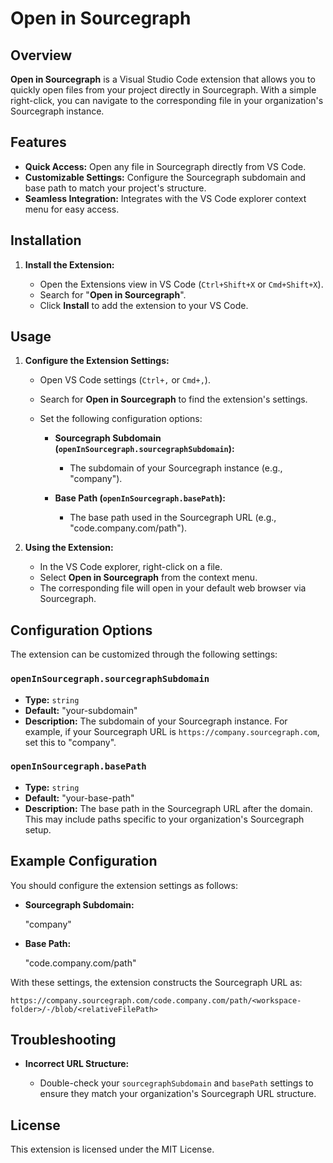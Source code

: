 # Open in Sourcegraph

## Overview

**Open in Sourcegraph** is a Visual Studio Code extension that allows you to quickly open files from your project directly in Sourcegraph. With a simple right-click, you can navigate to the corresponding file in your organization's Sourcegraph instance.

## Features

- **Quick Access:** Open any file in Sourcegraph directly from VS Code.
- **Customizable Settings:** Configure the Sourcegraph subdomain and base path to match your project's structure.
- **Seamless Integration:** Integrates with the VS Code explorer context menu for easy access.

## Installation

1. **Install the Extension:**

   - Open the Extensions view in VS Code (`Ctrl+Shift+X` or `Cmd+Shift+X`).
   - Search for "**Open in Sourcegraph**".
   - Click **Install** to add the extension to your VS Code.

## Usage

1. **Configure the Extension Settings:**

   - Open VS Code settings (`Ctrl+,` or `Cmd+,`).
   - Search for **Open in Sourcegraph** to find the extension's settings.
   - Set the following configuration options:

     - **Sourcegraph Subdomain (`openInSourcegraph.sourcegraphSubdomain`):**

       - The subdomain of your Sourcegraph instance (e.g., "company").

     - **Base Path (`openInSourcegraph.basePath`):**

       - The base path used in the Sourcegraph URL (e.g., "code.company.com/path").

2. **Using the Extension:**

   - In the VS Code explorer, right-click on a file.
   - Select **Open in Sourcegraph** from the context menu.
   - The corresponding file will open in your default web browser via Sourcegraph.

## Configuration Options

The extension can be customized through the following settings:

### `openInSourcegraph.sourcegraphSubdomain`

- **Type:** `string`
- **Default:** "your-subdomain"
- **Description:** The subdomain of your Sourcegraph instance. For example, if your Sourcegraph URL is `https://company.sourcegraph.com`, set this to "company".

### `openInSourcegraph.basePath`

- **Type:** `string`
- **Default:** "your-base-path"
- **Description:** The base path in the Sourcegraph URL after the domain. This may include paths specific to your organization's Sourcegraph setup.

## Example Configuration

You should configure the extension settings as follows:

- **Sourcegraph Subdomain:**

  "company"

- **Base Path:**

  "code.company.com/path"

With these settings, the extension constructs the Sourcegraph URL as:

```
https://company.sourcegraph.com/code.company.com/path/<workspace-folder>/-/blob/<relativeFilePath>
```

## Troubleshooting

- **Incorrect URL Structure:**

  - Double-check your `sourcegraphSubdomain` and `basePath` settings to ensure they match your organization's Sourcegraph URL structure.

## License

This extension is licensed under the MIT License.
